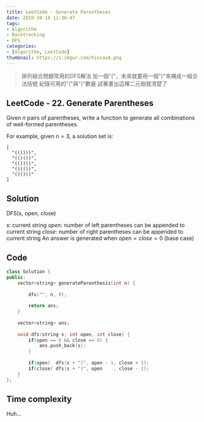 ```yaml
---
title: LeetCode - Generate Parentheses
date: 2019-10-16 11:36:47
tags:
- Algorithm
- Backtracking
- DFS
categories:
- [Algorithm, LeetCode]
thumbnail: https://i.imgur.com/hivsaxA.png
---
```


> 排列組合問題常用的DFS解法
> 加一個"("，未來就要用一個")"來構成一組合法括號
> 紀錄可用的"("與")"數量
> 試著畫出這棵二元樹就清楚了

## LeetCode - 22. Generate Parentheses

Given $n$ pairs of parentheses, write a function to generate all combinations of well-formed parentheses.

For example, given $n = 3$, a solution set is:

```
[
  "((()))",
  "(()())",
  "(())()",
  "()(())",
  "()()()"
]
```
<!-- more -->

## Solution

DFS(s, open, close)

$s$: current string
$open$: number of left parentheses can be appended to current string 
$close$: number of right parentheses can be appended to current string 
An answer is generated when $open = close = 0$ (base case)

## Code

```cpp
class Solution {
public:
    vector<string> generateParenthesis(int n) {
        
        dfs("", n, 0);
        
        return ans;
    }
    
    vector<string> ans;
    
    void dfs(string s, int open, int close) {
        if(open == 0 && close == 0) {
            ans.push_back(s);
        }
        
        if(open)  dfs(s + "(", open - 1, close + 1);
        if(close) dfs(s + ")", open    , close - 1);
    }
};
```

## Time complexity

Huh...